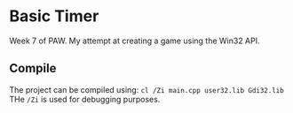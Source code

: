 # Basic Timer

Week 7 of PAW. My attempt at creating a game using the Win32 API. 

## Compile
The project can be compiled using:
```cl /Zi main.cpp user32.lib Gdi32.lib```
THe `/Zi` is used for debugging purposes.